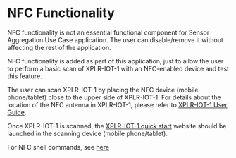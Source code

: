# NFC Functionality
NFC functionality is not an essential functional component for Sensor Aggregation Use Case application. The user can disable/remove it without affecting the rest of the application.

NFC functionality is added as part of this application, just to allow the user to perform a basic scan of XPLR-IOT-1 with an NFC-enabled device and test this feature.

The user can scan XPLR-IOT-1 by placing the NFC device (mobile phone/tablet) close to the upper side of XPLR-IOT-1. For details about the location of the NFC antenna in XPLR-IOT-1, please refer to [XPLR-IOT-1 User Guide](https://www.u-blox.com/docs/UBX-21035674).

Once XPLR-IOT-1 is scanned, the [XPLR-IOT-1 quick start](https://developer.thingstream.io/guides/iot-communication-as-a-service/hardware/xplr-iot-1-quick-start-guide) website should be launched in the scanning device (mobile phone/tablet).

For NFC shell commands, see [here](../../shell_cmd/Readme.md)